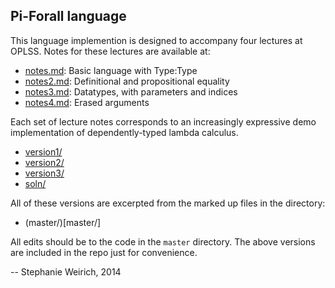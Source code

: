 Pi-Forall language
------------------

This language implemention is designed to accompany four lectures at
OPLSS. Notes for these lectures are available at:

- [notes.md](notes.md):    Basic language with Type:Type 
- [notes2.md](notes2.md):  Definitional and propositional equality
- [notes3.md](notes3.md):  Datatypes, with parameters and indices
- [notes4.md](notes4.md):  Erased arguments

Each set of lecture notes corresponds to an increasingly expressive demo
implementation of dependently-typed lambda calculus.

- [version1/](version1/)  
- [version2/](version2/)  
- [version3/](version3/)  
- [soln/](soln/)          

All of these versions are excerpted from the marked up files in the directory:

- (master/)[master/]

All edits should be to the code in the `master` directory. The above versions
are included in the repo just for convenience.

--
Stephanie Weirich, 2014
